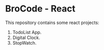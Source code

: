 # BroCode - React

This repository contains some react projects:

1. TodoList App.
2. Digital Clock.
3. StopWatch.
